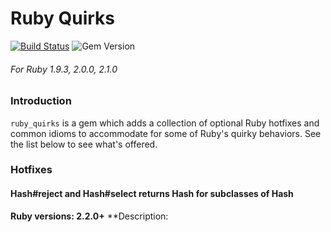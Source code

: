 Ruby Quirks
===========

[![Build Status](https://travis-ci.org/StreetEasy/ruby_quirks.svg?branch=master)](https://travis-ci.org/StreetEasy/ruby_quirks) ![Gem Version](https://badge.fury.io/rb/ruby_quirks.svg)
###### *For Ruby 1.9.3, 2.0.0, 2.1.0*

### Introduction

`ruby_quirks` is a gem which adds a collection of optional Ruby hotfixes and common idioms to accommodate for some of Ruby's quirky behaviors. See the list below to see what's offered.

### Hotfixes

#### Hash#reject and Hash#select returns Hash for subclasses of Hash
**Ruby versions: 2.2.0+**
**Description: